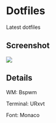 Dotfiles
========

Latest dotfiles

Screenshot
----------
![](https://dl.dropboxusercontent.com/u/52598071/current-screenshot.png)


Details
-------
WM: Bspwm

Terminal: URxvt

Font: Monaco
